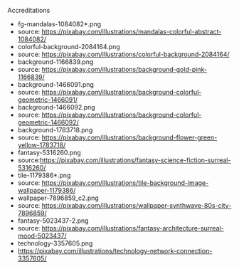 Accreditations
* fg-mandalas-1084082*.png
 * source: https://pixabay.com/illustrations/mandalas-colorful-abstract-1084082/
* colorful-background-2084164.png
 * source: https://pixabay.com/illustrations/colorful-background-2084164/
* background-1166839.png
 * source: https://pixabay.com/illustrations/background-gold-pink-1166839/
* background-1466091.png
 * source: https://pixabay.com/illustrations/background-colorful-geometric-1466091/
* background-1466092.png
 * source: https://pixabay.com/illustrations/background-colorful-geometric-1466092/
* background-1783718.png
 * source: https://pixabay.com/illustrations/background-flower-green-yellow-1783718/
* fantasy-5316260.png
 * source:https://pixabay.com/illustrations/fantasy-science-fiction-surreal-5316260/
* tile-1179386*.png
 * source: https://pixabay.com/illustrations/tile-background-image-wallpaper-1179386/
* wallpaper-7896859_c2.png
 * source: https://pixabay.com/illustrations/wallpaper-synthwave-80s-city-7896859/
* fantasy-5023437-2.png
 * source: https://pixabay.com/illustrations/fantasy-architecture-surreal-mood-5023437/
* technology-3357605.png
 * https://pixabay.com/illustrations/technology-network-connection-3357605/
